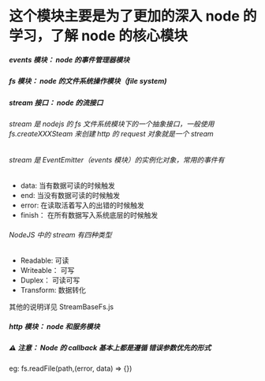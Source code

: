 # 这个模块主要是为了更加的深入 node 的学习，了解 node 的核心模块

##### events 模块： node 的事件管理器模块

##### fs 模块： node 的文件系统操作模块（file system)

##### stream 接口： node 的流接口

###### stream 是 nodejs 的 fs 文件系统模块下的一个抽象接口，一般使用 fs.createXXXSteam 来创建 http 的 request 对象就是一个 stream

###### stream 是 EventEmitter（events 模块）的实例化对象，常用的事件有

- data: 当有数据可读的时候触发
- end: 当没有数据可读的时候触发
- error: 在读取活着写入的出错的时候触发
- finish： 在所有数据写入系统底层的时候触发

###### NodeJS 中的 stream 有四种类型

- Readable: 可读
- Writeable： 可写
- Duplex： 可读可写
- Transform: 数据转化

其他的说明详见 StreamBaseFs.js

##### http 模块： node 和服务模块

##### ⚠️ 注意： Node 的 callback 基本上都是遵循 错误参数优先的形式

eg: fs.readFile(path,(error, data) => {})
